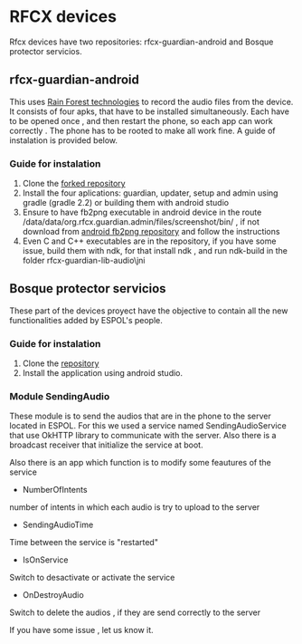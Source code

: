 # RFCX devices

Rfcx devices have two repositories: rfcx-guardian-android and Bosque protector servicios. 


## rfcx-guardian-android

This uses [Rain Forest technologies](https://rfcx.org/) to record the audio files from the device. It consists of four apks, that have to be installed simultaneously. Each have to be opened once , and then restart the phone, so each app can work correctly . The phone has to be rooted to make all work fine. A guide of instalation is provided below.

### Guide for instalation

1. Clone the [forked repository](https://github.com/rfcx-espol/rfcx-guardian-android)
2. Install the four aplications: guardian, updater, setup and admin using gradle (gradle 2.2) or building them with android studio
3. Ensure to have fb2png executable in android device in the route /data/data/org.rfcx.guardian.admin/files/screenshot/bin/ , if not download from [android fb2png repository](https://github.com/cybertk/android-fb2png) and follow the instructions
4. Even C and C++ executables are in the repository, if you have some issue, build them with ndk, for that install ndk , and run ndk-build in the folder rfcx-guardian-lib-audio\jni 


## Bosque protector servicios

These part of the devices proyect have the objective to contain all the new functionalities added by ESPOL's people.

### Guide for instalation

1. Clone the [repository](https://github.com/rfcx-espol/bosqueProtectorServicios)
2. Install the application using android studio.


### Module SendingAudio

These module is to send the audios that are in the phone to the server located in ESPOL. For this we used a service named SendingAudioService that use OkHTTP library to communicate with the server. Also there is a broadcast receiver that initialize the service at boot.

Also there is an app which function is to modify some feautures of the service


* NumberOfIntents

number of intents in which each audio is try to upload to the server

* SendingAudioTime

Time between the service is "restarted"

* IsOnService

Switch to desactivate or activate the service

* OnDestroyAudio

Switch to delete the audios , if they are send correctly to the server


If you have some issue , let us know it.
